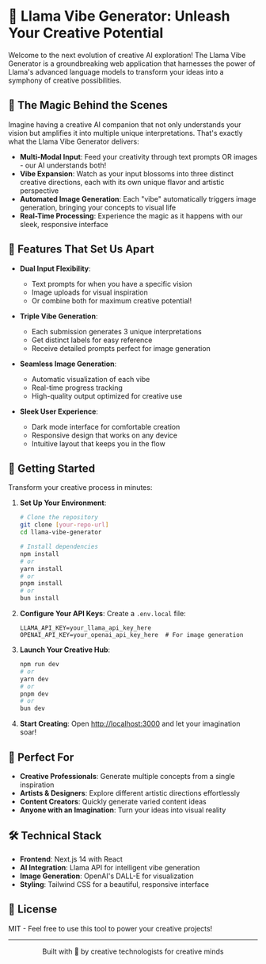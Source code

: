 # 🦙 Llama Vibe Generator: Unleash Your Creative Potential

Welcome to the next evolution of creative AI exploration! The Llama Vibe Generator is a groundbreaking web application that harnesses the power of Llama's advanced language models to transform your ideas into a symphony of creative possibilities.

## 🌟 The Magic Behind the Scenes

Imagine having a creative AI companion that not only understands your vision but amplifies it into multiple unique interpretations. That's exactly what the Llama Vibe Generator delivers:

- **Multi-Modal Input**: Feed your creativity through text prompts OR images - our AI understands both!
- **Vibe Expansion**: Watch as your input blossoms into three distinct creative directions, each with its own unique flavor and artistic perspective
- **Automated Image Generation**: Each "vibe" automatically triggers image generation, bringing your concepts to visual life
- **Real-Time Processing**: Experience the magic as it happens with our sleek, responsive interface

## 🎨 Features That Set Us Apart

- **Dual Input Flexibility**: 
  - Text prompts for when you have a specific vision
  - Image uploads for visual inspiration
  - Or combine both for maximum creative potential!

- **Triple Vibe Generation**:
  - Each submission generates 3 unique interpretations
  - Get distinct labels for easy reference
  - Receive detailed prompts perfect for image generation

- **Seamless Image Generation**:
  - Automatic visualization of each vibe
  - Real-time progress tracking
  - High-quality output optimized for creative use

- **Sleek User Experience**:
  - Dark mode interface for comfortable creation
  - Responsive design that works on any device
  - Intuitive layout that keeps you in the flow

## 🚀 Getting Started

Transform your creative process in minutes:

1. **Set Up Your Environment**:
   ```bash
   # Clone the repository
   git clone [your-repo-url]
   cd llama-vibe-generator

   # Install dependencies
   npm install
   # or
   yarn install
   # or
   pnpm install
   # or
   bun install
   ```

2. **Configure Your API Keys**:
   Create a `.env.local` file:
   ```env
   LLAMA_API_KEY=your_llama_api_key_here
   OPENAI_API_KEY=your_openai_api_key_here  # For image generation
   ```

3. **Launch Your Creative Hub**:
   ```bash
   npm run dev
   # or
   yarn dev
   # or
   pnpm dev
   # or
   bun dev
   ```

4. **Start Creating**: Open [http://localhost:3000](http://localhost:3000) and let your imagination soar!

## 🎯 Perfect For

- **Creative Professionals**: Generate multiple concepts from a single inspiration
- **Artists & Designers**: Explore different artistic directions effortlessly
- **Content Creators**: Quickly generate varied content ideas
- **Anyone with an Imagination**: Turn your ideas into visual reality

## 🛠️ Technical Stack

- **Frontend**: Next.js 14 with React
- **AI Integration**: Llama API for intelligent vibe generation
- **Image Generation**: OpenAI's DALL-E for visualization
- **Styling**: Tailwind CSS for a beautiful, responsive interface

## 📄 License

MIT - Feel free to use this tool to power your creative projects!

---

<p align="center">Built with 💜 by creative technologists for creative minds</p>
